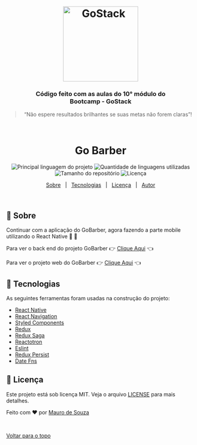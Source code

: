 <h1 align="center" id="top">
    <img alt="GoStack" src="https://rocketseat-cdn.s3-sa-east-1.amazonaws.com/bootcamp-header.png" width="200px" />
</h1>

<h3 align="center">
  Código feito com as aulas do 10° módulo do <br> Bootcamp - GoStack
</h3>

<blockquote align="center">“Não espere resultados brilhantes se suas metas não forem claras”!</blockquote>

<br>

<h1 align="center">Go Barber</h1>

<p align="center">
  <img alt="Principal linguagem do projeto" src="https://img.shields.io/github/languages/top/maurodesouza/mobile-gostack-gobarber?color=ab51c1">

  <img alt="Quantidade de linguagens utilizadas" src="https://img.shields.io/github/languages/count/maurodesouza/mobile-gostack-gobarber?color=ab51c1">

  <img alt="Tamanho do repositório" src="https://img.shields.io/github/repo-size/maurodesouza/mobile-gostack-gobarber?color=ab51c1">

  <img alt="Licença" src="https://img.shields.io/github/license/maurodesouza/mobile-gostack-gobarber?color=ab51c1">

</p>


<p align="center">
  <a href="#dart-sobre">Sobre</a> &#xa0; | &#xa0; 
  <a href="#rocket-tecnologias">Tecnologias</a> &#xa0; | &#xa0;
  <a href="#memo-licença">Licença</a> &#xa0; | &#xa0;
  <a href="https://github.com/maurodesouza" target="_blank">Autor</a>
</p>

<br>

## :dart: Sobre ##

Continuar com a aplicação do GoBarber, agora fazendo a parte mobile utilizando o React Native :tada: :tada:

Para ver o back end do projeto GoBarber :point_right: [Clique Aqui](https://github.com/maurodesouza/node-gostack-gobarber) :point_left:

Para ver o projeto web do GoBarber :point_right: [Clique Aqui](https://github.com/maurodesouza/react-gostack-gobarber) :point_left:

## :rocket: Tecnologias ##

As seguintes ferramentas foram usadas na construção do projeto:

- [React Native](https://reactnative.dev/)
- [React Navigation](https://reactnavigation.org/)
- [Styled Components](https://styled-components.com/)
- [Redux](https://redux.js.org/)
- [Redux Saga](https://redux-saga.js.org/)
- [Reactotron](https://infinite.red/reactotron)
- [Eslint](https://eslint.org/)
- [Redux Persist](https://github.com/rt2zz/redux-persist)
- [Date Fns](https://date-fns.org)

## :memo: Licença ##

Este projeto está sob licença MIT. Veja o arquivo [LICENSE](LICENSE.md) para mais detalhes.


Feito com :heart: por <a href="https://github.com/maurodesouza" target="_blank">Mauro de Souza</a>

&#xa0;

<a href="#top">Voltar para o topo</a>
